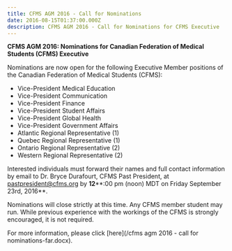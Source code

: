```yaml
---
title: CFMS AGM 2016 - Call for Nominations
date: 2016-08-15T01:37:00.000Z
description: CFMS AGM 2016 - Call for Nominations for CFMS Executive
---
```



**CFMS AGM 2016: Nominations for Canadian Federation of Medical Students (CFMS) Executive**

Nominations are now open for the following Executive Member positions of the Canadian Federation of Medical Students (CFMS):

* Vice-President Medical Education
* Vice-President Communication
* Vice-President Finance
* Vice-President Student Affairs
* Vice-President Global Health
* Vice-President Government Affairs
* Atlantic Regional Representative (1)
* Quebec Regional Representative (1)
* Ontario Regional Representative (2)
* Western Regional Representative (2)


Interested individuals must forward their names and full contact information by email to Dr. Bryce Durafourt, CFMS Past President, at [&#112;&#097;&#115;&#116;&#112;&#114;&#101;&#115;&#105;&#100;&#101;&#110;&#116;&#064;&#099;&#102;&#109;&#115;&#046;&#111;&#114;&#103;](&#109;&#097;&#105;&#108;&#116;&#111;:&#112;&#097;&#115;&#116;&#112;&#114;&#101;&#115;&#105;&#100;&#101;&#110;&#116;&#064;&#099;&#102;&#109;&#115;&#046;&#111;&#114;&#103;) by **12****:00 pm (noon) MDT on Friday September 23rd, 2016**.

Nominations will close strictly at this time. Any CFMS member student may run. While previous experience with the workings of the CFMS is strongly encouraged, it is not required.

For more information, please click [here](/cfms agm 2016 - call for nominations-far.docx).